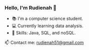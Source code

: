 ### Hello, I'm Rudienah 👋

- 📚 I'm a computer science student.
- 💻 Currently learning data analysis.
- 🔧 Skills: Java, SQL, and noSQL.

📫 Contact me: [rudienah51@gmail.com](mailto:rudienah51@gmail.com)

<!---
rudienah/rudienah is a ✨ special ✨ repository because its `README.md` (this file) appears on your GitHub profile.
You can click the Preview link to take a look at your changes.
--->
